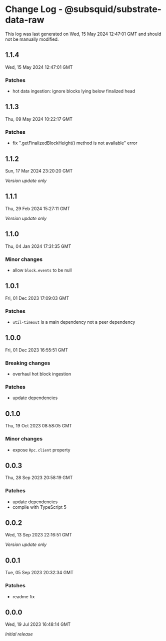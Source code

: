 # Change Log - @subsquid/substrate-data-raw

This log was last generated on Wed, 15 May 2024 12:47:01 GMT and should not be manually modified.

## 1.1.4
Wed, 15 May 2024 12:47:01 GMT

### Patches

- hot data ingestion: ignore blocks lying below finalized head

## 1.1.3
Thu, 09 May 2024 10:22:17 GMT

### Patches

- fix ".getFinalizedBlockHeight() method is not available" error

## 1.1.2
Sun, 17 Mar 2024 23:20:20 GMT

_Version update only_

## 1.1.1
Thu, 29 Feb 2024 15:27:11 GMT

_Version update only_

## 1.1.0
Thu, 04 Jan 2024 17:31:35 GMT

### Minor changes

- allow `block.events` to be null

## 1.0.1
Fri, 01 Dec 2023 17:09:03 GMT

### Patches

- `util-timeout` is a main dependency not a peer dependency

## 1.0.0
Fri, 01 Dec 2023 16:55:51 GMT

### Breaking changes

- overhaul hot block ingestion

### Patches

- update dependencies

## 0.1.0
Thu, 19 Oct 2023 08:58:05 GMT

### Minor changes

- expose `Rpc.client` property

## 0.0.3
Thu, 28 Sep 2023 20:58:19 GMT

### Patches

- update dependencies
- compile with TypeScript 5

## 0.0.2
Wed, 13 Sep 2023 22:16:51 GMT

_Version update only_

## 0.0.1
Tue, 05 Sep 2023 20:32:34 GMT

### Patches

- readme fix

## 0.0.0
Wed, 19 Jul 2023 16:48:14 GMT

_Initial release_

